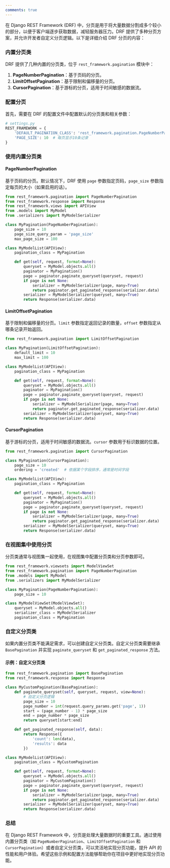 ```yaml
---
comments: true
---
```


在 Django REST Framework (DRF) 中，分页是用于将大量数据分割成多个较小的部分，以便于客户端逐步获取数据，减轻服务器压力。DRF 提供了多种分页方案，并允许开发者自定义分页逻辑。以下是详细介绍 DRF 分页的内容：

### 内置分页类

DRF 提供了几种内置的分页类，位于 `rest_framework.pagination` 模块中：

1. **PageNumberPagination**：基于页码的分页。
2. **LimitOffsetPagination**：基于限制和偏移量的分页。
3. **CursorPagination**：基于游标的分页，适用于时间敏感的数据流。

### 配置分页

首先，需要在 DRF 的配置文件中配置默认的分页类和相关参数：

```python
# settings.py
REST_FRAMEWORK = {
    'DEFAULT_PAGINATION_CLASS': 'rest_framework.pagination.PageNumberPagination',
    'PAGE_SIZE': 10  # 每页显示10条记录
}
```

### 使用内置分页类

#### PageNumberPagination

基于页码的分页。默认情况下，DRF 使用 `page` 参数指定页码，`page_size` 参数指定每页的大小（如果启用的话）。

```python
from rest_framework.pagination import PageNumberPagination
from rest_framework.response import Response
from rest_framework.views import APIView
from .models import MyModel
from .serializers import MyModelSerializer

class MyPagination(PageNumberPagination):
    page_size = 10
    page_size_query_param = 'page_size'
    max_page_size = 100

class MyModelList(APIView):
    pagination_class = MyPagination

    def get(self, request, format=None):
        queryset = MyModel.objects.all()
        paginator = MyPagination()
        page = paginator.paginate_queryset(queryset, request)
        if page is not None:
            serializer = MyModelSerializer(page, many=True)
            return paginator.get_paginated_response(serializer.data)
        serializer = MyModelSerializer(queryset, many=True)
        return Response(serializer.data)
```

#### LimitOffsetPagination

基于限制和偏移量的分页。`limit` 参数指定返回记录的数量，`offset` 参数指定从哪条记录开始返回。

```python
from rest_framework.pagination import LimitOffsetPagination

class MyPagination(LimitOffsetPagination):
    default_limit = 10
    max_limit = 100

class MyModelList(APIView):
    pagination_class = MyPagination

    def get(self, request, format=None):
        queryset = MyModel.objects.all()
        paginator = MyPagination()
        page = paginator.paginate_queryset(queryset, request)
        if page is not None:
            serializer = MyModelSerializer(page, many=True)
            return paginator.get_paginated_response(serializer.data)
        serializer = MyModelSerializer(queryset, many=True)
        return Response(serializer.data)
```

#### CursorPagination

基于游标的分页，适用于时间敏感的数据流。`cursor` 参数用于标识数据的位置。

```python
from rest_framework.pagination import CursorPagination

class MyPagination(CursorPagination):
    page_size = 10
    ordering = 'created'  # 依据某个字段排序，通常是时间字段

class MyModelList(APIView):
    pagination_class = MyPagination

    def get(self, request, format=None):
        queryset = MyModel.objects.all()
        paginator = MyPagination()
        page = paginator.paginate_queryset(queryset, request)
        if page is not None:
            serializer = MyModelSerializer(page, many=True)
            return paginator.get_paginated_response(serializer.data)
        serializer = MyModelSerializer(queryset, many=True)
        return Response(serializer.data)
```

### 在视图集中使用分页

分页类通常与视图集一起使用，在视图集中配置分页类和分页参数即可。

```python
from rest_framework.viewsets import ModelViewSet
from rest_framework.pagination import PageNumberPagination
from .models import MyModel
from .serializers import MyModelSerializer

class MyPagination(PageNumberPagination):
    page_size = 10

class MyModelViewSet(ModelViewSet):
    queryset = MyModel.objects.all()
    serializer_class = MyModelSerializer
    pagination_class = MyPagination
```

### 自定义分页类

如果内置分页类不能满足需求，可以创建自定义分页类。自定义分页类需要继承 `BasePagination` 并实现 `paginate_queryset` 和 `get_paginated_response` 方法。

#### 示例：自定义分页类

```python
from rest_framework.pagination import BasePagination
from rest_framework.response import Response

class MyCustomPagination(BasePagination):
    def paginate_queryset(self, queryset, request, view=None):
        # 自定义分页逻辑
        page_size = 10
        page_number = int(request.query_params.get('page', 1))
        start = (page_number - 1) * page_size
        end = page_number * page_size
        return queryset[start:end]

    def get_paginated_response(self, data):
        return Response({
            'count': len(data),
            'results': data
        })

class MyModelList(APIView):
    pagination_class = MyCustomPagination

    def get(self, request, format=None):
        queryset = MyModel.objects.all()
        paginator = MyCustomPagination()
        page = paginator.paginate_queryset(queryset, request)
        if page is not None:
            serializer = MyModelSerializer(page, many=True)
            return paginator.get_paginated_response(serializer.data)
        serializer = MyModelSerializer(queryset, many=True)
        return Response(serializer.data)
```

### 总结

在 Django REST Framework 中，分页是处理大量数据时的重要工具。通过使用内置分页类（如 `PageNumberPagination`、`LimitOffsetPagination` 和 `CursorPagination`）或者自定义分页类，可以灵活地实现分页功能，提升 API 的性能和用户体验。希望这些示例和配置方法能够帮助你在项目中更好地实现分页功能。